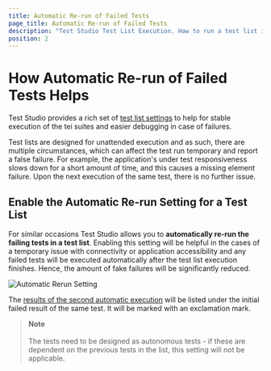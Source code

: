 ```yaml
---
title: Automatic Re-run of Failed Tests
page_title: Automatic Re-run of Failed Tests
description: "Test Studio Test List Execution. How to run a test list in Test Studio and Automatically rerun the failed test in a test list. "
position: 2
---
```

# How Automatic Re-run of Failed Tests Helps

Test Studio provides a rich set of <a href="/features/test-lists/test-list-settings" target="_blank">test list settings</a> to help for stable execution of the tei suites and easier debugging in case of failures.

Test lists are designed for unattended execution and as such, there are multiple circumstances, which can affect the test run temporary and report a false failure. For example, the application's under test responsiveness slows down for a short amount of time, and this causes a missing element failure. Upon the next execution of the same test, there is no further issue.

## Enable the Automatic Re-run Setting for a Test List

For similar occasions Test Studio allows you to __automatically re-run the failing tests in a test list__. Enabling this setting will be helpful in the cases of a temporary issue with connectivity or application accessibility and any failed tests will be executed automatically after the test list execution finishes. Hence, the amount of fake failures will be significantly reduced.

![Automatic Rerun Setting][3]

The <a href="/automated-tests/test-list-results/analyze-test-list-results#automatic-re-run-of-failed-tests-results" target="_blank">results of the second automatic execution</a> will be listed under the initial failed result of the same test. It will be marked with an exclamation mark.

> __Note__ 
><br>
><br>
> The tests need to be designed as autonomous tests - if these are dependent on the previous tests in the list, this setting will not be applicable.



[3]: /img/automated-tests/test-lists/test-list-runs-specifics/fig3.png
